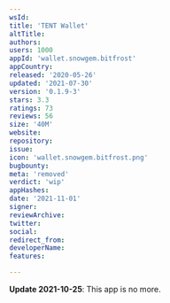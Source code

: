 ```yaml
---
wsId: 
title: 'TENT Wallet'
altTitle: 
authors: 
users: 1000
appId: 'wallet.snowgem.bitfrost'
appCountry: 
released: '2020-05-26'
updated: '2021-07-30'
version: '0.1.9-3'
stars: 3.3
ratings: 73
reviews: 56
size: '40M'
website: 
repository: 
issue: 
icon: 'wallet.snowgem.bitfrost.png'
bugbounty: 
meta: 'removed'
verdict: 'wip'
appHashes: 
date: '2021-11-01'
signer: 
reviewArchive: 
twitter: 
social: 
redirect_from: 
developerName: 
features: 

---
```


**Update 2021-10-25**: This app is no more.
